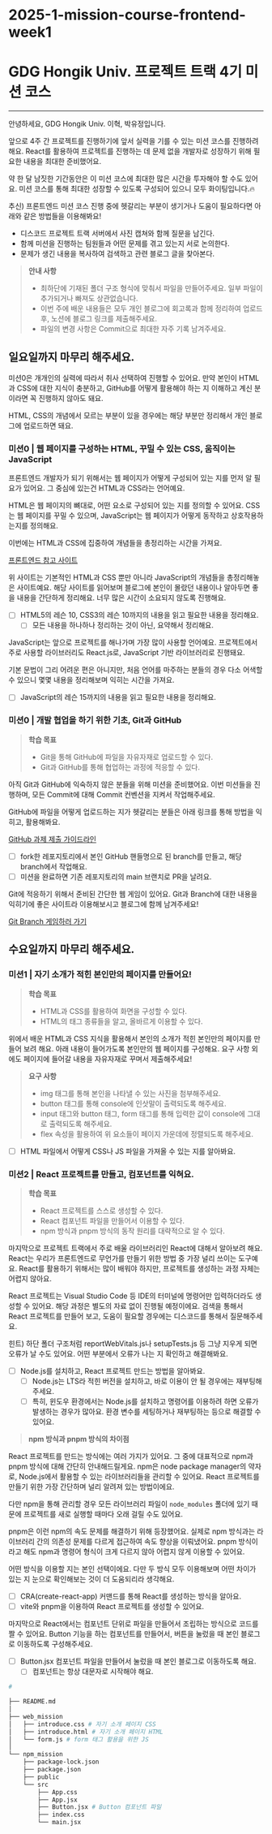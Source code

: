 # 2025-1-mission-course-frontend-week1

# GDG Hongik Univ. 프로젝트 트랙 4기 미션 코스

---

안녕하세요, GDG Hongik Univ. 이혁, 박유정입니다.

앞으로 4주 간 프로젝트를 진행하기에 앞서 실력을 기를 수 있는 미션 코스를 진행하려 해요. React를 활용하여 프로젝트를 진행하는 데 문제 없을 개발자로 성장하기 위해 필요한 내용을 최대한 준비했어요.

약 한 달 남짓한 기간동안은 이 미션 코스에 최대한 많은 시간을 투자해야 할 수도 있어요. 미션 코스를 통해 최대한 성장할 수 있도록 구성되어 있으니 모두 화이팅입니다.🔥

추신) 프론트엔드 미션 코스 진행 중에 헷갈리는 부분이 생기거나 도움이 필요하다면 아래와 같은 방법들을 이용해봐요!

- 디스코드 프로젝트 트랙 서버에서 사진 캡쳐와 함께 질문을 남긴다.
- 함께 미션을 진행하는 팀원들과 어떤 문제를 겪고 있는지 서로 논의한다.
- 문제가 생긴 내용을 복사하여 검색하고 관련 블로그 글을 찾아본다.

> **안내 사항**
>
> - 최하단에 기재된 폴더 구조 형식에 맞춰서 파일을 만들어주세요. 일부 파일이 추가되거나 빠져도 상관없습니다.
> - 이번 주에 배운 내용들은 모두 개인 블로그에 회고록과 함께 정리하여 업로드 후, 노션에 블로그 링크를 제출해주세요.
> - 파일의 변경 사항은 Commit으로 최대한 자주 기록 남겨주세요.

## 일요일까지 마무리 해주세요.

미션0은 개개인의 실력에 따라서 취사 선택하여 진행할 수 있어요. 만약 본인이 HTML과 CSS에 대한 지식이 충분하고, GitHub를 어떻게 활용해야 하는 지 이해하고 계신 분이라면 꼭 진행하지 않아도 돼요.

HTML, CSS의 개념에서 모르는 부분이 있을 경우에는 해당 부분만 정리해서 개인 블로그에 업로드하면 돼요.

### 미션0 | 웹 페이지를 구성하는 HTML, 꾸밀 수 있는 CSS, 움직이는 JavaScript

프론트엔드 개발자가 되기 위해서는 웹 페이지가 어떻게 구성되어 있는 지를 먼저 알 필요가 있어요. 그 중심에 있는건 HTML과 CSS라는 언어예요.

HTML은 웹 페이지의 뼈대로, 어떤 요소로 구성되어 있는 지를 정의할 수 있어요. CSS는 웹 페이지를 꾸밀 수 있으며, JavaScript는 웹 페이지가 어떻게 동작하고 상호작용하는지를 정의해요.

이번에는 HTML과 CSS에 집중하여 개념들을 총정리하는 시간을 가져요.

[프론트엔드 참고 사이트](https://poiemaweb.com/)

위 사이트는 기본적인 HTML과 CSS 뿐만 아니라 JavaScript의 개념들을 총정리해놓은 사이트예요. 해당 사이트를 읽어보며 블로그에 본인이 몰랐던 내용이나 알아두면 좋을 내용을 간단하게 정리해요. 너무 많은 시간이 소요되지 않도록 진행해요.

- [ ] HTML5의 레슨 10, CSS3의 레슨 10까지의 내용을 읽고 필요한 내용을 정리해요.
  - [ ] 모든 내용을 하나하나 정리하는 것이 아닌, 요약해서 정리해요.

JavaScript는 앞으로 프로젝트를 해나가며 가장 많이 사용할 언어예요. 프로젝트에서 주로 사용할 라이브러리도 React.js로, JavaScript 기반 라이브러리로 진행돼요.

기본 문법이 그리 어려운 편은 아니지만, 처음 언어를 마주하는 분들의 경우 다소 어색할 수 있으니 몇몇 내용을 정리해보며 익히는 시간을 가져요.

- [ ] JavaScript의 레슨 15까지의 내용을 읽고 필요한 내용을 정리해요.

### 미션0 | 개발 협업을 하기 위한 기초, Git과 GitHub

> **학습 목표**
>
> - Git을 통해 GitHub에 파일을 자유자재로 업로드할 수 있다.
> - Git과 GitHub를 통해 협업하는 과정에 적응할 수 있다.

아직 Git과 GitHub에 익숙하지 않은 분들을 위해 미션을 준비했어요. 이번 미션들을 진행하며, 모든 Commit에 대해 Commit 컨벤션을 지켜서 작업해주세요.

GitHub에 파일을 어떻게 업로드하는 지가 헷갈리는 분들은 아래 링크를 통해 방법을 익히고, 활용해봐요.

[GitHub 과제 제출 가이드라인](https://www.gdschongik.com/project-track/3/guide/github)

- [ ] fork한 레포지토리에서 본인 GitHub 핸들명으로 된 branch를 만들고, 해당 branch에서 작업해요.
- [ ] 미션을 완료하면 기존 레포지토리의 main 브랜치로 PR을 날려요.

Git에 적응하기 위해서 준비된 간단한 웹 게임이 있어요. Git과 Branch에 대한 내용을 익히기에 좋은 사이트라 이용해보시고 블로그에 함께 남겨주세요!

[Git Branch 게임하러 가기](https://learngitbranching.js.org/?locale=ko)

## 수요일까지 마무리 해주세요.

### 미션1 | 자기 소개가 적힌 본인만의 페이지를 만들어요!

> **학습 목표**
>
> - HTML과 CSS를 활용하여 화면을 구성할 수 있다.
> - HTML의 태그 종류들을 알고, 올바르게 이용할 수 있다.

위에서 배운 HTML과 CSS 지식을 활용해서 본인의 소개가 적힌 본인만의 페이지를 만들어 보려 해요. 아래 내용이 들어가도록 본인만의 웹 페이지를 구성해요. 요구 사항 외에도 페이지에 들어갈 내용을 자유자재로 꾸며서 제출해주세요!

> **요구 사항**
>
> - img 태그를 통해 본인을 나타낼 수 있는 사진을 첨부해주세요.
> - button 태그를 통해 console에 인삿말이 출력되도록 해주세요.
> - input 태그와 button 태그, form 태그를 통해 입력한 값이 console에 그대로 출력되도록 해주세요.
> - flex 속성을 활용하여 위 요소들이 페이지 가운데에 정렬되도록 해주세요.

- [ ] HTML 파일에서 어떻게 CSS나 JS 파일을 가져올 수 있는 지를 알아봐요.

### 미션2 | React 프로젝트를 만들고, 컴포넌트를 익혀요.

> **학습 목표**
>
> - React 프로젝트를 스스로 생성할 수 있다.
> - React 컴포넌트 파일을 만들어서 이용할 수 있다.
> - npm 방식과 pnpm 방식의 동작 원리를 대략적으로 알 수 있다.

마지막으로 프로젝트 트랙에서 주로 배울 라이브러리인 React에 대해서 알아보려 해요. React는 우리가 프론트엔드로 무언가를 만들기 위한 방법 중 가장 널리 쓰이는 도구예요. React를 활용하기 위해서는 많이 배워야 하지만, 프로젝트를 생성하는 과정 자체는 어렵지 않아요.

React 프로젝트는 Visual Studio Code 등 IDE의 터미널에 명령어만 입력하더라도 생성할 수 있어요. 해당 과정은 별도의 자료 없이 진행될 예정이에요. 검색을 통해서 React 프로젝트를 만들어 보고, 도움이 필요할 경우에는 디스코드를 통해서 질문해주세요.

힌트) 하단 폴더 구조처럼 reportWebVitals.js나 setupTests.js 등 그냥 지우게 되면 오류가 날 수도 있어요. 어떤 부분에서 오류가 나는 지 확인하고 해결해봐요.

- [ ] Node.js를 설치하고, React 프로젝트 만드는 방법을 알아봐요.
  - [ ] Node.js는 LTS라 적힌 버전을 설치하고, 바로 이용이 안 될 경우에는 재부팅해주세요.
  - [ ] 특히, 윈도우 환경에서는 Node.js를 설치하고 명령어를 이용하려 하면 오류가 발생하는 경우가 많아요. 환경 변수를 세팅하거나 재부팅하는 등으로 해결할 수 있어요.

> **npm 방식과 pnpm 방식의 차이점**

React 프로젝트를 만드는 방식에는 여러 가지가 있어요. 그 중에 대표적으로 npm과 pnpm 방식에 대해 간단히 안내해드릴게요. npm은 node package manager의 약자로, Node.js에서 활용할 수 있는 라이브러리들을 관리할 수 있어요. React 프로젝트를 만들기 위한 가장 간단하며 널리 알려져 있는 방법이에요.

다만 npm을 통해 관리할 경우 모든 라이브러리 파일이 `node_modules` 폴더에 있기 때문에 프로젝트를 새로 실행할 때마다 오래 걸릴 수도 있어요.

pnpm은 이런 npm의 속도 문제를 해결하기 위해 등장했어요. 실제로 npm 방식과는 라이브러리 간의 의존성 문제를 다르게 접근하여 속도 향상을 이뤄냈어요. pnpm 방식이라고 해도 npm과 명령어 형식이 크게 다르지 않아 어렵지 않게 이용할 수 있어요.

어떤 방식을 이용할 지는 본인 선택이에요. 다만 두 방식 모두 이용해보며 어떤 차이가 있는 지 눈으로 확인해보는 것이 더 도움되리라 생각해요.

- [ ] CRA(create-react-app) 커맨드를 통해 React를 생성하는 방식을 알아요.
- [ ] vite와 pnpm을 이용하여 React 프로젝트를 생성할 수 있어요.

마지막으로 React에서는 컴포넌트 단위로 파일을 만들어서 조립하는 방식으로 코드를 짤 수 있어요. Button 기능을 하는 컴포넌트를 만들어서, 버튼을 눌렀을 때 본인 블로그로 이동하도록 구성해주세요.

- [ ] Button.jsx 컴포넌트 파일을 만들어서 눌렀을 때 본인 블로그로 이동하도록 해요.
  - [ ] 컴포넌트는 항상 대문자로 시작해야 해요.

```bash
#

├── README.md
│
├── web_mission
│   ├── introduce.css # 자기 소개 페이지 CSS
│   ├── introduce.html # 자기 소개 페이지 HTML
│   └── form.js # form 태그 활용을 위한 JS
│
└── npm_mission
    ├── package-lock.json
    ├── package.json
    ├── public
    └── src
        ├── App.css
        ├── App.jsx
        ├── Button.jsx # Button 컴포넌트 파일
        ├── index.css
        └── main.jsx
```
